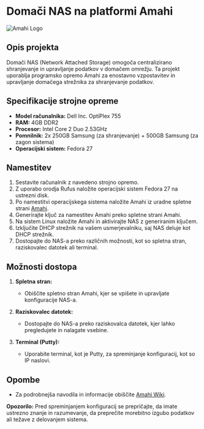 # Domači NAS na platformi Amahi

![Amahi Logo](https://www.amahi.org/assets/press/amahi-logo-a36008f915e1ad5efaaf8e468ac614d888ece91aca11db69666e2055f1307964.png)

## Opis projekta

Domači NAS (Network Attached Storage) omogoča centralizirano shranjevanje in upravljanje podatkov v domačem omrežju. Ta projekt uporablja programsko opremo Amahi za enostavno vzpostavitev in upravljanje domačega strežnika za shranjevanje podatkov.

## Specifikacije strojne opreme

- **Model računalnika:** Dell Inc. OptiPlex 755
- **RAM:** 4GB DDR2
- **Procesor:** Intel Core 2 Duo 2.53GHz
- **Pomnilnik:** 2x 250GB Samsung (za shranjevanje) + 500GB Samsung (za zagon sistema)
- **Operacijski sistem:** Fedora 27

## Namestitev

1. Sestavite računalnik z navedeno strojno opremo.
2. Z uporabo orodja Rufus naložite operacijski sistem Fedora 27 na ustrezni disk.
3. Po namestitvi operacijskega sistema naložite Amahi iz uradne spletne strani [Amahi](https://www.amahi.org/).
4. Generirajte ključ za namestitev Amahi preko spletne strani Amahi.
5. Na sistem Linux naložite Amahi in aktivirajte NAS z generiranim ključem.
6. Izključite DHCP strežnik na vašem usmerjevalniku, saj NAS deluje kot DHCP strežnik.
7. Dostopajte do NAS-a preko različnih možnosti, kot so spletna stran, raziskovalec datotek ali terminal.

## Možnosti dostopa

1. **Spletna stran:**
   - Obiščite spletno stran Amahi, kjer se vpišete in upravljate konfiguracije NAS-a.

2. **Raziskovalec datotek:**
   - Dostopajte do NAS-a preko raziskovalca datotek, kjer lahko pregledujete in nalagate vsebine.

3. **Terminal (Putty):**
   - Uporabite terminal, kot je Putty, za spreminjanje konfiguracij, kot so IP naslovi.

## Opombe

- Za podrobnejša navodila in informacije obiščite [Amahi Wiki](https://wiki.amahi.org/).

**Opozorilo:** Pred spreminjanjem konfiguracij se prepričajte, da imate ustrezno znanje in razumevanje, da preprečite morebitno izgubo podatkov ali težave z delovanjem sistema.
